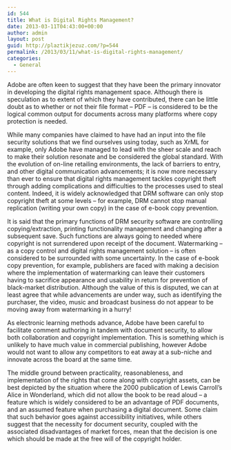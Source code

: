 ```yaml
---
id: 544
title: What is Digital Rights Management?
date: 2013-03-11T04:43:00+00:00
author: admin
layout: post
guid: http://plaztikjezuz.com/?p=544
permalink: /2013/03/11/what-is-digital-rights-management/
categories:
  - General
---
```

Adobe are often keen to suggest that they have been the primary innovator in developing the digital rights management space. Although there is speculation as to extent of which they have contributed, there can be little doubt as to whether or not their file format – PDF – is considered to be the logical common output for documents across many platforms where copy protection is needed.

While many companies have claimed to have had an input into the file security solutions that we find ourselves using today, such as XrML for example, only Adobe have managed to lead with the sheer scale and reach to make their solution resonate and be considered the global standard. With the evolution of on-line retailing environments, the lack of barriers to entry, and other digital communication advancements; it is now more necessary than ever to ensure that digital rights management tackles copyright theft through adding complications and difficulties to the processes used to steal content. Indeed, it is widely acknowledged that DRM software can only stop copyright theft at some levels – for example, DRM cannot stop manual replication (writing your own copy) in the case of e-book copy prevention.

It is said that the primary functions of DRM security software are controlling copying/extraction, printing functionality management and changing after a subsequent save. Such functions are always going to needed where copyright is not surrendered upon receipt of the document. Watermarking – as a copy control and digital rights management solution – is often considered to be surrounded with some uncertainty. In the case of e-book copy prevention, for example, publishers are faced with making a decision where the implementation of watermarking can leave their customers having to sacrifice appearance and usability in return for prevention of black-market distribution. Although the value of this is disputed, we can at least agree that while advancements are under way, such as identifying the purchaser, the video, music and broadcast business do not appear to be moving away from watermarking in a hurry!

As electronic learning methods advance, Adobe have been careful to facilitate comment authoring in tandem with document security, to allow both collaboration and copyright implementation. This is something which is unlikely to have much value in commercial publishing, however Adobe would not want to allow any competitors to eat away at a sub-niche and innovate across the board at the same time.

The middle ground between practicality, reasonableness, and implementation of the rights that come along with copyright assets, can be best depicted by the situation where the 2000 publication of Lewis Carroll&#8217;s Alice in Wonderland, which did not allow the book to be read aloud – a feature which is widely considered to be an advantage of PDF documents, and an assumed feature when purchasing a digital document. Some claim that such behavior goes against accessibility initiatives, while others suggest that the necessity for document security, coupled with the associated disadvantages of market forces, mean that the decision is one which should be made at the free will of the copyright holder.